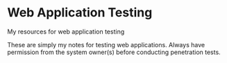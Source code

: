 # Web Application Testing
My resources for web application testing

These are simply my notes for testing web applications. Always have permission from the system owner(s) before conducting penetration tests. 
